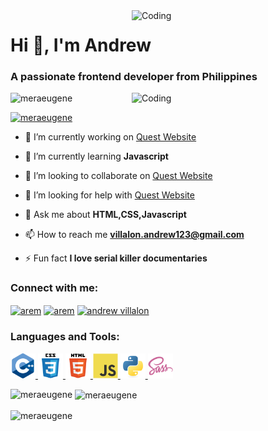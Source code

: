 <img align="right" alt="Coding" width="310" src="https://i.ibb.co/QMm30Yr/banner.png">
<h1 align="left">Hi 👋, I'm Andrew</h1>
<h3 align="left">A passionate frontend developer from Philippines</h3>
<img align="right" alt="Coding" width="310" src="https://media4.giphy.com/media/MT5UUV1d4CXE2A37Dg/giphy.gif?cid=790b7611d1d493745b4fc97713c442039192108f9224d3b2&rid=giphy.gif&ct=g">
<p align="left"> <img src="https://komarev.com/ghpvc/?username=meraeugene&label=Profile%20views&color=0e75b6&style=flat" alt="meraeugene" /> </p>

<p align="left"> <a href="https://github.com/ryo-ma/github-profile-trophy"><img src="https://github-profile-trophy.vercel.app/?username=meraeugene" alt="meraeugene" /></a> </p>

- 🔭 I’m currently working on [Quest Website](https://questwebsite.netlify.app/)

- 🌱 I’m currently learning **Javascript**

- 👯 I’m looking to collaborate on [Quest Website](https://questwebsite.netlify.app/)

- 🤝 I’m looking for help with [Quest Website](https://questwebsite.netlify.app/)

- 💬 Ask me about **HTML,CSS,Javascript**

- 📫 How to reach me **villalon.andrew123@gmail.com**

- ⚡ Fun fact **I love serial killer documentaries**

<h3 align="left">Connect with me:</h3>
<p align="left">
<a href="https://codepen.io/arem" target="blank"><img align="center" src="https://raw.githubusercontent.com/rahuldkjain/github-profile-readme-generator/master/src/images/icons/Social/codepen.svg" alt="arem" height="30" width="40" /></a>
<a href="https://stackoverflow.com/users/arem" target="blank"><img align="center" src="https://raw.githubusercontent.com/rahuldkjain/github-profile-readme-generator/master/src/images/icons/Social/stack-overflow.svg" alt="arem" height="30" width="40" /></a>
<a href="https://fb.com/andrew villalon" target="blank"><img align="center" src="https://raw.githubusercontent.com/rahuldkjain/github-profile-readme-generator/master/src/images/icons/Social/facebook.svg" alt="andrew villalon" height="30" width="40" /></a>
</p>

<h3 align="left">Languages and Tools:</h3>
<p align="left"> <a href="https://www.w3schools.com/cpp/" target="_blank" rel="noreferrer"> <img src="https://raw.githubusercontent.com/devicons/devicon/master/icons/cplusplus/cplusplus-original.svg" alt="cplusplus" width="40" height="40"/> </a> <a href="https://www.w3schools.com/css/" target="_blank" rel="noreferrer"> <img src="https://raw.githubusercontent.com/devicons/devicon/master/icons/css3/css3-original-wordmark.svg" alt="css3" width="40" height="40"/> </a> <a href="https://www.w3.org/html/" target="_blank" rel="noreferrer"> <img src="https://raw.githubusercontent.com/devicons/devicon/master/icons/html5/html5-original-wordmark.svg" alt="html5" width="40" height="40"/> </a> <a href="https://developer.mozilla.org/en-US/docs/Web/JavaScript" target="_blank" rel="noreferrer"> <img src="https://raw.githubusercontent.com/devicons/devicon/master/icons/javascript/javascript-original.svg" alt="javascript" width="40" height="40"/> </a> <a href="https://www.python.org" target="_blank" rel="noreferrer"> <img src="https://raw.githubusercontent.com/devicons/devicon/master/icons/python/python-original.svg" alt="python" width="40" height="40"/> </a> <a href="https://sass-lang.com" target="_blank" rel="noreferrer"> <img src="https://raw.githubusercontent.com/devicons/devicon/master/icons/sass/sass-original.svg" alt="sass" width="40" height="40"/> </a> </p>

<p><img align="left" src="https://github-readme-stats.vercel.app/api/top-langs?username=meraeugene&show_icons=true&locale=en&layout=compact" alt="meraeugene" /></p>

<p>&nbsp;<img align="center" src="https://github-readme-stats.vercel.app/api?username=meraeugene&show_icons=true&locale=en" alt="meraeugene" /></p>

<p><img align="center" src="https://github-readme-streak-stats.herokuapp.com/?user=meraeugene&" alt="meraeugene" /></p>
